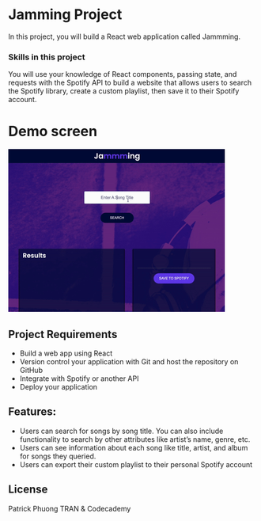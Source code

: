 # Jamming Project

In this project, you will build a React web application called Jammming. 

### Skills in this project
You will use your knowledge of React components, passing state, and requests with the Spotify API to build a website that allows users to search the Spotify library, create a custom playlist, then save it to their Spotify account.

# Demo screen
![Alt Text](./public/jamming-project-four-three-preview.webp)

## Project Requirements
* Build a web app using React
* Version control your application with Git and host the repository on GitHub
* Integrate with Spotify or another API
* Deploy your application

## Features:
* Users can search for songs by song title. You can also include functionality to search by other attributes like artist’s name, genre, etc.
* Users can see information about each song like title, artist, and album for songs they queried. 
* Users can export their custom playlist to their personal Spotify account
 
## License
Patrick Phuong TRAN & Codecademy


